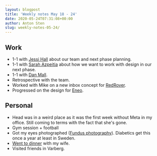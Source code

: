 ```yaml
---
layout: blogpost
title: 'Weekly notes May 18 - 24'
date: 2020-05-24T07:31:08+00:00
author: Anton Sten
slug: weekly-notes-05-24/
---
```



## Work

- 1-1 with [Jessi Hall](https://twitter.com/jessiofhall) about our team and next phase planning.
- 1-1 with [Sarah Azpeitia](http://sarahazpeitia.com) about how we want to work with design in our next phase.
- 1-1 with [Dan Mall](http://danmall.me).  
- Retrospective with the team.
- Worked with Mike on a new inbox concept for [RedRover](https://www.redroverk12.com).
- Progressed on the design for [Eneo](https://eneosolutions.se).


## Personal

- Head was in a weird place as it was the first week without Meta in my office. Still coming to terms with the fact that she's gone.
- Gym session + football
- Got my eyes photographed ([Fundus photography](https://en.wikipedia.org/wiki/Fundus_photography)). Diabetics get this once a year at least in Sweden.
- [Went to dinner](https://www.atmosfar.com) with my wife.
- Visited friends in Varberg.
